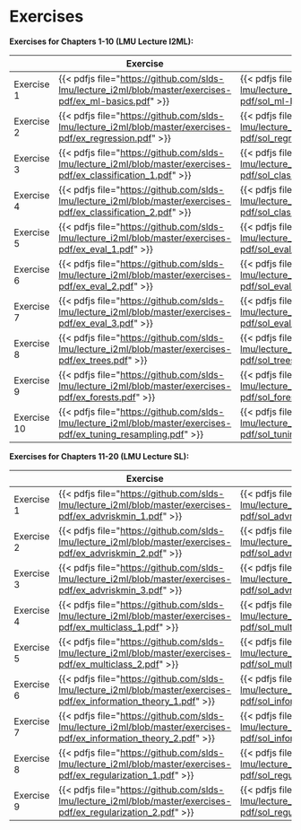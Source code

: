 # Exercises

__Exercises for Chapters 1-10 (LMU Lecture I2ML):__

|            | Exercise    | Solution |
| ---------| -------------- | -------------|
| Exercise 1 | {{< pdfjs file="https://github.com/slds-lmu/lecture_i2ml/blob/master/exercises-pdf/ex_ml-basics.pdf" >}} | {{< pdfjs file="https://github.com/slds-lmu/lecture_i2ml/blob/master/exercises-pdf/sol_ml-basics.pdf" >}} | 
| Exercise 2 | {{< pdfjs file="https://github.com/slds-lmu/lecture_i2ml/blob/master/exercises-pdf/ex_regression.pdf" >}} | {{< pdfjs file="https://github.com/slds-lmu/lecture_i2ml/blob/master/exercises-pdf/sol_regression.pdf" >}} | 
| Exercise 3 | {{< pdfjs file="https://github.com/slds-lmu/lecture_i2ml/blob/master/exercises-pdf/ex_classification_1.pdf" >}} | {{< pdfjs file="https://github.com/slds-lmu/lecture_i2ml/blob/master/exercises-pdf/sol_classification_1.pdf" >}} |
| Exercise 4 | {{< pdfjs file="https://github.com/slds-lmu/lecture_i2ml/blob/master/exercises-pdf/ex_classification_2.pdf" >}} | {{< pdfjs file="https://github.com/slds-lmu/lecture_i2ml/blob/master/exercises-pdf/sol_classification_2.pdf" >}} |
| Exercise 5 | {{< pdfjs file="https://github.com/slds-lmu/lecture_i2ml/blob/master/exercises-pdf/ex_eval_1.pdf" >}} | {{< pdfjs file="https://github.com/slds-lmu/lecture_i2ml/blob/master/exercises-pdf/sol_eval_1.pdf" >}} |
| Exercise 6 | {{< pdfjs file="https://github.com/slds-lmu/lecture_i2ml/blob/master/exercises-pdf/ex_eval_2.pdf" >}} | {{< pdfjs file="https://github.com/slds-lmu/lecture_i2ml/blob/master/exercises-pdf/sol_eval_2.pdf" >}} |
| Exercise 7 | {{< pdfjs file="https://github.com/slds-lmu/lecture_i2ml/blob/master/exercises-pdf/ex_eval_3.pdf" >}} | {{< pdfjs file="https://github.com/slds-lmu/lecture_i2ml/blob/master/exercises-pdf/sol_eval_3.pdf" >}} |
| Exercise 8 | {{< pdfjs file="https://github.com/slds-lmu/lecture_i2ml/blob/master/exercises-pdf/ex_trees.pdf" >}} | {{< pdfjs file="https://github.com/slds-lmu/lecture_i2ml/blob/master/exercises-pdf/sol_trees.pdf" >}} |
| Exercise 9 | {{< pdfjs file="https://github.com/slds-lmu/lecture_i2ml/blob/master/exercises-pdf/ex_forests.pdf" >}} | {{< pdfjs file="https://github.com/slds-lmu/lecture_i2ml/blob/master/exercises-pdf/sol_forests.pdf" >}} |
| Exercise 10 | {{< pdfjs file="https://github.com/slds-lmu/lecture_i2ml/blob/master/exercises-pdf/ex_tuning_resampling.pdf" >}} | {{< pdfjs file="https://github.com/slds-lmu/lecture_i2ml/blob/master/exercises-pdf/sol_tuning_resampling.pdf" >}} | 


__Exercises for Chapters 11-20 (LMU Lecture SL):__

|            | Exercise    | Solution |
| ---------| -------------- | -------------|
| Exercise 1 | {{< pdfjs file="https://github.com/slds-lmu/lecture_i2ml/blob/master/exercises-pdf/ex_advriskmin_1.pdf" >}} | {{< pdfjs file="https://github.com/slds-lmu/lecture_i2ml/blob/master/exercises-pdf/sol_advriskmin_1.pdf" >}} | 
| Exercise 2 | {{< pdfjs file="https://github.com/slds-lmu/lecture_i2ml/blob/master/exercises-pdf/ex_advriskmin_2.pdf" >}} | {{< pdfjs file="https://github.com/slds-lmu/lecture_i2ml/blob/master/exercises-pdf/sol_advriskmin_2.pdf" >}} | 
| Exercise 3 | {{< pdfjs file="https://github.com/slds-lmu/lecture_i2ml/blob/master/exercises-pdf/ex_advriskmin_3.pdf" >}} | {{< pdfjs file="https://github.com/slds-lmu/lecture_i2ml/blob/master/exercises-pdf/sol_advriskmin_3.pdf" >}} | 
| Exercise 4 | {{< pdfjs file="https://github.com/slds-lmu/lecture_i2ml/blob/master/exercises-pdf/ex_multiclass_1.pdf" >}} | {{< pdfjs file="https://github.com/slds-lmu/lecture_i2ml/blob/master/exercises-pdf/sol_multiclass_1.pdf" >}} |
| Exercise 5 | {{< pdfjs file="https://github.com/slds-lmu/lecture_i2ml/blob/master/exercises-pdf/ex_multiclass_2.pdf" >}} | {{< pdfjs file="https://github.com/slds-lmu/lecture_i2ml/blob/master/exercises-pdf/sol_multiclass_2.pdf" >}} |
| Exercise 6 | {{< pdfjs file="https://github.com/slds-lmu/lecture_i2ml/blob/master/exercises-pdf/ex_information_theory_1.pdf" >}} | {{< pdfjs file="https://github.com/slds-lmu/lecture_i2ml/blob/master/exercises-pdf/sol_information_theory_1.pdf" >}} |
| Exercise 7 | {{< pdfjs file="https://github.com/slds-lmu/lecture_i2ml/blob/master/exercises-pdf/ex_information_theory_2.pdf" >}} | {{< pdfjs file="https://github.com/slds-lmu/lecture_i2ml/blob/master/exercises-pdf/sol_information_theory_2.pdf" >}} |
| Exercise 8 | {{< pdfjs file="https://github.com/slds-lmu/lecture_i2ml/blob/master/exercises-pdf/ex_regularization_1.pdf" >}} | {{< pdfjs file="https://github.com/slds-lmu/lecture_i2ml/blob/master/exercises-pdf/sol_regularization_1.pdf" >}} |
| Exercise 9 | {{< pdfjs file="https://github.com/slds-lmu/lecture_i2ml/blob/master/exercises-pdf/ex_regularization_2.pdf" >}} | {{< pdfjs file="https://github.com/slds-lmu/lecture_i2ml/blob/master/exercises-pdf/sol_regularization_2.pdf" >}} |
